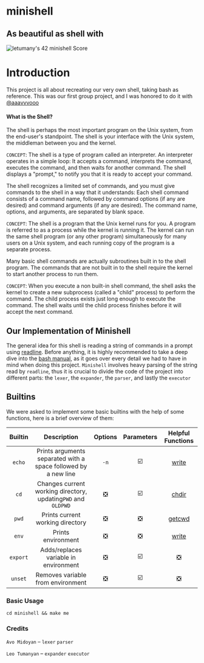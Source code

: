 # minishell

## As beautiful as shell with

![letumany's 42 minishell Score](https://badge42.vercel.app/api/v2/cl1l8hert000609l6rjl6rx6o/project/2509597)

# Introduction

This project is all about recreating our very own shell, taking bash  as reference. This was our first group project, and I was honored to do it with [@aaavvvooo](https://github.com/aaavvvooo)

#### What is the Shell?

The shell is perhaps the most important program on the Unix system, from the end-user's standpoint. The shell is your interface with the Unix system, the middleman between you and the kernel.

`CONCEPT`: The shell is a type of program called an interpreter. An interpreter operates in a simple loop: It accepts a command, interprets the command, executes the command, and then waits for another command. The shell displays a "prompt," to notify you that it is ready to accept your command.

The shell recognizes a limited set of commands, and you must give commands to the shell in a way that it understands: Each shell command consists of a command name, followed by command options (if any are desired) and command arguments (if any are desired). The command name, options, and arguments, are separated by blank space.

`CONCEPT`: The shell is a program that the Unix kernel runs for you. A program is referred to as a process while the kernel is running it. The kernel can run the same shell program (or any other program) simultaneously for many users on a Unix system, and each running copy of the program is a separate process.

Many basic shell commands are actually subroutines built in to the shell program. The commands that are not built in to the shell require the kernel to start another process to run them.

`CONCEPT`: When you execute a non built-in shell command, the shell asks the kernel to create a new subprocess (called a "child" process) to perform the command. The child process exists just long enough to execute the command. The shell waits until the child process finishes before it will accept the next command.

## Our Implementation of Minishell

The general idea for this shell is reading a string of commands in a prompt using [readline](https://www.man7.org/linux/man-pages/man3/readline.3.html). Before anything, it is highly recommended to take a deep dive into the [bash manual](https://www.gnu.org/software/bash/manual/bash.html), as it goes over every detail we had to have in mind when doing this project. ``Minishell`` involves heavy parsing of the string read by ``readline``, thus it is crucial to divide the code of the project into different parts: the ``lexer``, the ``expander``, the ``parser``, and lastly the ``executor``

## Builtins

We were asked to implement some basic builtins with the help of some functions, here is a brief overview of them:


|  Builtin  |                            Description                            | Options | Parameters |                         Helpful Functions                         |
| :----------: | :-----------------------------------------------------------------: | :-------: | :----------: | :-----------------------------------------------------------------: |
|  ``echo``  |  Prints arguments separated with a space followed by a new line  | ``-n`` |    ☑️    |    [write](https://man7.org/linux/man-pages/man2/write.2.html)    |
|   ``cd``   | Changes current working directory, updating``PWD`` and ``OLDPWD`` |    ❎   |    ☑️    |    [chdir](https://man7.org/linux/man-pages/man2/chdir.2.html)    |
|  ``pwd``  |                 Prints current working directory                 |   ❎   |     ❎     | [getcwd](https://www.man7.org/linux/man-pages/man3/getcwd.3.html) |
|  ``env``  |                        Prints environment                        |   ❎   |     ❎     |    [write](https://man7.org/linux/man-pages/man2/write.2.html)    |
| ``export`` |               Adds/replaces variable in environment               |   ❎   |    ☑️    |                                ❎                                |
| ``unset`` |                 Removes variable from environment                 |   ❎   |    ☑️    |                                ❎                                |

### Basic Usage

``cd minishell && make me``

### Credits

`Avo Midoyan` – ``lexer`` ``parser``

`Leo Tumanyan` – ``expander`` ``executor``
